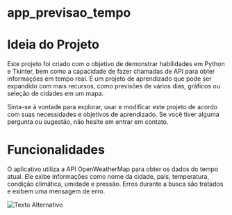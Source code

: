 # app_previsao_tempo

# Ideia do Projeto

Este projeto foi criado com o objetivo de demonstrar habilidades em Python e Tkinter, bem como a capacidade de fazer chamadas de API para obter informações em tempo real. É um projeto de aprendizado que pode ser expandido com mais recursos, como previsões de vários dias, gráficos ou seleção de cidades em um mapa.

Sinta-se à vontade para explorar, usar e modificar este projeto de acordo com suas necessidades e objetivos de aprendizado. Se você tiver alguma pergunta ou sugestão, não hesite em entrar em contato.

# Funcionalidades

O aplicativo utiliza a API OpenWeatherMap para obter os dados do tempo atual.
Ele exibe informações como nome da cidade, país, temperatura, condição climática, umidade e pressão.
Erros durante a busca são tratados e exibem uma mensagem de erro.


![Texto Alternativo](https://imgur.com/Af6ZZIe)